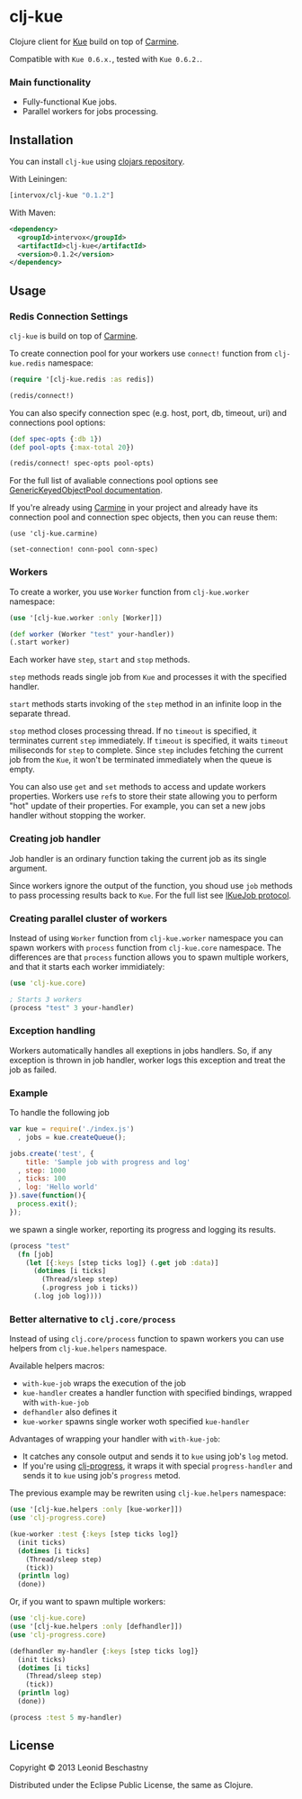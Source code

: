 clj-kue
=======

Clojure client for [Kue](http://learnboost.github.io/kue/) build on top of [Carmine](https://github.com/ptaoussanis/carmine).

Compatible with `Kue 0.6.x.`, tested with `Kue 0.6.2.`.

### Main functionality

 * Fully-functional Kue jobs.
 * Parallel workers for jobs processing.

## Installation

You can install `clj-kue` using [clojars repository](https://clojars.org/intervox/clj-kue).

With Leiningen:

```Clojure
[intervox/clj-kue "0.1.2"]
```

With Maven:

```xml
<dependency>
  <groupId>intervox</groupId>
  <artifactId>clj-kue</artifactId>
  <version>0.1.2</version>
</dependency>
```

## Usage

### Redis Connection Settings

`clj-kue` is build on top of [Carmine](https://github.com/ptaoussanis/carmine).

To create connection pool for your workers use `connect!` function from `clj-kue.redis` namespace:

```Clojure
(require '[clj-kue.redis :as redis])

(redis/connect!)
```

You can also specify connection spec (e.g. host, port, db, timeout, uri) and connections pool options:

```Clojure
(def spec-opts {:db 1})
(def pool-opts {:max-total 20})

(redis/connect! spec-opts pool-opts)
```

For the full list of avaliable connections pool options see [GenericKeyedObjectPool documentation](http://commons.apache.org/proper/commons-pool/apidocs/org/apache/commons/pool/impl/GenericKeyedObjectPool.html).

If you're already using [Carmine](https://github.com/ptaoussanis/carmine) in your project and already have its connection pool and connection spec objects, then you can reuse them:

```
(use 'clj-kue.carmine)

(set-connection! conn-pool conn-spec)
```

### Workers

To create a worker, you use `Worker` function from `clj-kue.worker` namespace:

```Clojure
(use '[clj-kue.worker :only [Worker]])

(def worker (Worker "test" your-handler))
(.start worker)
```

Each worker have `step`, `start` and `stop` methods.

`step` methods reads single job from `Kue` and processes it with the specified handler.

`start` methods starts invoking of the `step` method in an infinite loop in the separate thread.

`stop` method closes processing thread. If no `timeout` is specified, it terminates current `step` immediately. If `timeout` is specified, it waits `timeout` miliseconds for `step` to complete. Since `step` includes fetching the current job from the `Kue`, it won't be terminated immediately when the queue is empty.

You can also use `get` and `set` methods to access and update workers properties. Workers use `ref`s to store their state allowing you to perform "hot" update of their properties. For example, you can set a new jobs handler without stopping the worker.

### Creating job handler

Job handler is an ordinary function taking the current job as its single argument.

Since workers ignore the output of the function, you shoud use `job` methods to pass processing results back to `Kue`. For the full list see [IKueJob protocol](https://github.com/Intervox/clj-kue/blob/master/src/clj_kue/job.clj#L16).

### Creating parallel cluster of workers

Instead of using `Worker` function from `clj-kue.worker` namespace you can spawn workers with `process` function from `clj-kue.core` namespace. The differences are that `process` function allows you to spawn multiple workers, and that it starts each worker immidiately:

```Clojure
(use 'clj-kue.core)

; Starts 3 workers
(process "test" 3 your-handler)
```

### Exception handling

Workers automatically handles all exeptions in jobs handlers. So, if any exception is thrown in job handler, worker logs this exception and treat the job as failed.

### Example

To handle the following job

```js
var kue = require('./index.js')
  , jobs = kue.createQueue();

jobs.create('test', {
    title: 'Sample job with progress and log'
  , step: 1000
  , ticks: 100
  , log: 'Hello world'
}).save(function(){
  process.exit();
});
```

we spawn a single worker, reporting its progress and logging its results.

```clojure
(process "test"
  (fn [job]
    (let [{:keys [step ticks log]} (.get job :data)]
      (dotimes [i ticks]
        (Thread/sleep step)
        (.progress job i ticks))
      (.log job log))))
```

### Better alternative to `clj.core/process`

Instead of using `clj.core/process` function to spawn workers you can use helpers from `clj-kue.helpers` namespace.

Available helpers macros:

 * `with-kue-job` wraps the execution of the job
 * `kue-handler` creates a handler function with specified bindings, wrapped with `with-kue-job`
 * `defhandler` also defines it
 * `kue-worker` spawns single worker woth specified `kue-handler`

Advantages of wrapping your handler with `with-kue-job`:

 * It catches any console output and sends it to `kue` using job's `log` metod.
 * If you're using [clj-progress](https://github.com/Intervox/clj-progress), it wraps it with special `progress-handler` and sends it to `kue` using job's `progress` metod.

The previous example may be rewriten using `clj-kue.helpers` namespace:

```Clojure
(use '[clj-kue.helpers :only [kue-worker]])
(use 'clj-progress.core)

(kue-worker :test {:keys [step ticks log]}
  (init ticks)
  (dotimes [i ticks]
    (Thread/sleep step)
    (tick))
  (println log)
  (done))
```

Or, if you want to spawn multiple workers:

```Clojure
(use 'clj-kue.core)
(use '[clj-kue.helpers :only [defhandler]])
(use 'clj-progress.core)

(defhandler my-handler {:keys [step ticks log]}
  (init ticks)
  (dotimes [i ticks]
    (Thread/sleep step)
    (tick))
  (println log)
  (done))

(process :test 5 my-handler)
```

## License

Copyright © 2013 Leonid Beschastny

Distributed under the Eclipse Public License, the same as Clojure.
